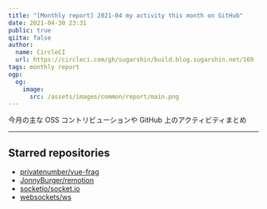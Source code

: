 ```yaml
---
title: "[Monthly report] 2021-04 my activity this month on GitHub"
date: 2021-04-30 23:31
public: true
qiita: false
author:
  name: CircleCI
  url: https://circleci.com/gh/sugarshin/build.blog.sugarshin.net/169
tags: monthly report
ogp:
  og:
    image:
      src: /assets/images/common/report/main.png
---
```


今月の主な OSS コントリビューションや GitHub 上のアクティビティまとめ

***

## Starred repositories

- [privatenumber/vue-frag](https://github.com/privatenumber/vue-frag)
- [JonnyBurger/remotion](https://github.com/JonnyBurger/remotion)
- [socketio/socket.io](https://github.com/socketio/socket.io)
- [websockets/ws](https://github.com/websockets/ws)
